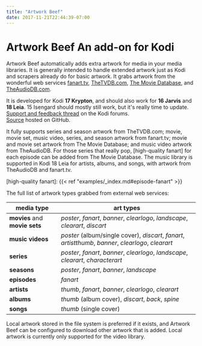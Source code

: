 ```yaml
---
title: "Artwork Beef"
date: 2017-11-21T22:44:39-07:00
---
```


# Artwork Beef <span class="subtitle">An add-on for Kodi</span>

Artwork Beef automatically adds extra artwork for media in your media libraries. It is generally intended to
handle extended artwork just as Kodi and scrapers already do for basic artwork. It grabs artwork from the wonderful web
services [fanart.tv], [TheTVDB.com], [The Movie Database], and [TheAudioDB.com].

[fanart.tv]: https://fanart.tv/
[TheTVDB.com]: http://thetvdb.com/
[The Movie Database]: https://www.themoviedb.org/
[TheAudioDB.com]: https://www.theaudiodb.com/

It is developed for Kodi **17 Krypton**, and should also work for **16 Jarvis** and **18 Leia**.
15 Isengard should mostly still work, but it's really time to update.  
[Support and feedback thread](https://forum.kodi.tv/showthread.php?tid=258886) on the Kodi forums.  
[Source](https://github.com/rmrector/script.artwork.beef) hosted on GitHub.

It fully supports series and season artwork from TheTVDB.com; movie, movie set, music video, series,
and season artwork from fanart.tv; movie and movie set artwork from The Movie Database;
and music video artwork from TheAudioDB.
For those series that really pop, [high-quality fanart] for each episode can be
added from The Movie Database.
The music library is supported in Kodi 18 Leia for artists, albums, and songs, with artwork
from TheAudioDB and fanart.tv.

[high-quality fanart]: {{< ref "examples/_index.md#episode-fanart" >}}

The full list of artwork types grabbed from external web services:

media type | art types
--- | ---
**movies** and **movie sets** | _poster_, _fanart_, _banner_, _clearlogo_, _landscape_, _clearart_, _discart_
**music videos** | _poster_ (album/single cover), _discart_, _fanart_, _artistthumb_, _banner_, _clearlogo_, _clearart_
**series** | _poster_, _fanart_, _banner_, _clearlogo_, _landscape_, _clearart_, _characterart_
**seasons** | _poster_, _fanart_, _banner_, _landscape_
**episodes** | _fanart_
**artists** | _thumb_, _fanart_, _banner_, _clearlogo_, _clearart_
**albums** | _thumb_ (album cover), _discart_, _back_, _spine_
**songs** | _thumb_ (single cover)

Local artwork stored in the file system is preferred if it exists, and Artwork Beef can be configured
to download other artwork that is added. Local artwork is currently only supported for the video library.
